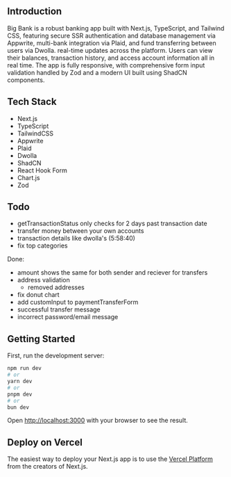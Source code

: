 ## Introduction

Big Bank is a robust banking app built with Next.js, TypeScript, and Tailwind CSS, featuring secure SSR authentication and database management via Appwrite, multi-bank integration via Plaid, and fund transferring between users via Dwolla. real-time updates across the platform. Users can view their balances, transaction history, and access account information all in real time. The app is fully responsive, with comprehensive form input validation handled by Zod and a modern UI built using ShadCN components.

## Tech Stack
- Next.js
- TypeScript
- TailwindCSS
- Appwrite
- Plaid
- Dwolla
- ShadCN
- React Hook Form
- Chart.js
- Zod

## Todo
- getTransactionStatus only checks for 2 days past transaction date
- transfer money between your own accounts
- transaction details like dwolla's (5:58:40)
- fix top categories

Done:
- amount shows the same for both sender and reciever for transfers
- address validation
    - removed addresses
- fix donut chart
- add customInput to paymentTransferForm
- successful transfer message
- incorrect password/email message

## Getting Started

First, run the development server:

```bash
npm run dev
# or
yarn dev
# or
pnpm dev
# or
bun dev
```

Open [http://localhost:3000](http://localhost:3000) with your browser to see the result.

## Deploy on Vercel

The easiest way to deploy your Next.js app is to use the [Vercel Platform](https://vercel.com/new?utm_medium=default-template&filter=next.js&utm_source=create-next-app&utm_campaign=create-next-app-readme) from the creators of Next.js.

